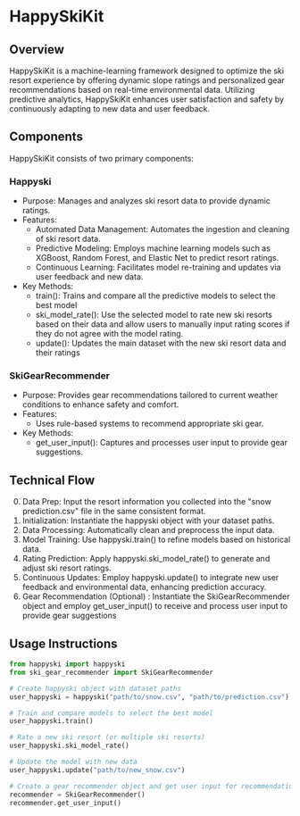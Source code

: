# HappySkiKit
## Overview
HappySkiKit is a machine-learning framework designed to optimize the ski resort experience by offering dynamic slope ratings and personalized gear recommendations based on real-time environmental data. Utilizing predictive analytics, HappySkiKit enhances user satisfaction and safety by continuously adapting to new data and user feedback.

## Components
HappySkiKit consists of two primary components:
### Happyski
- Purpose: Manages and analyzes ski resort data to provide dynamic ratings.
- Features:
  - Automated Data Management: Automates the ingestion and cleaning of ski resort data.
  - Predictive Modeling: Employs machine learning models such as XGBoost, Random Forest, and Elastic Net to predict resort ratings.
  - Continuous Learning: Facilitates model re-training and updates via user feedback and new data.
- Key Methods:
  - train(): Trains and compare all the predictive models to select the best model
  - ski_model_rate(): Use the selected model to rate new ski resorts based on their data and allow users to manually input rating scores if they do not agree with the model rating. 
  - update(): Updates the main dataset with the new ski resort data and their ratings
 
### SkiGearRecommender
- Purpose: Provides gear recommendations tailored to current weather conditions to enhance safety and comfort.
- Features:
  - Uses rule-based systems to recommend appropriate ski gear.
- Key Methods:
  - get_user_input(): Captures and processes user input to provide gear suggestions.
 
## Technical Flow
0. Data Prep: Input the resort information you collected into the "snow prediction.csv" file in the same consistent format. 
1. Initialization: Instantiate the happyski object with your dataset paths.
2. Data Processing: Automatically clean and preprocess the input data.
3. Model Training: Use happyski.train() to refine models based on historical data.
4. Rating Prediction: Apply happyski.ski_model_rate() to generate and adjust ski resort ratings.
5. Continuous Updates: Employ happyski.update() to integrate new user feedback and environmental data, enhancing prediction accuracy.
6. Gear Recommendation (Optional) : Instantiate the SkiGearRecommender object and employ get_user_input() to receive and process user input to provide gear suggestions

## Usage Instructions
```python
from happyski import happyski
from ski_gear_recommender import SkiGearRecommender

# Create happyski object with dataset paths
user_happyski = happyski("path/to/snow.csv", "path/to/prediction.csv")

# Train and compare models to select the best model
user_happyski.train()

# Rate a new ski resort (or multiple ski resorts)
user_happyski.ski_model_rate()

# Update the model with new data
user_happyski.update("path/to/new_snow.csv")

# Create a gear recommender object and get user input for recommendations
recommender = SkiGearRecommender()
recommender.get_user_input()


  
